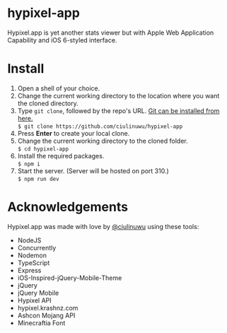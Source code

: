 # hypixel-app

Hypixel.app is yet another stats viewer but with Apple Web Application Capability and iOS 6-styled interface.

# Install
1. Open a shell of your choice.
2. Change the current working directory to the location where you want the cloned directory.
3. Type `git clone`, followed by the repo's URL. [Git can be installed from here.](https://git-scm.com/downloads)</br>
`$ git clone https://github.com/ciulinuwu/hypixel-app`
4. Press **Enter** to create your local clone.
5. Change the current working directory to the cloned folder.</br>
`$ cd hypixel-app`
6. Install the required packages.</br>
`$ npm i`
7. Start the server. (Server will be hosted on port 310.)</br>
`$ npm run dev`

# Acknowledgements

Hypixel.app was made with love by [@ciulinuwu](https://github.com/ciulinuwu) using these tools:
* NodeJS
* Concurrently
* Nodemon
* TypeScript
* Express
* iOS-Inspired-jQuery-Mobile-Theme
* jQuery
* jQuery Mobile
* Hypixel API
* hypixel.krashnz.com
* Ashcon Mojang API
* Minecraftia Font
